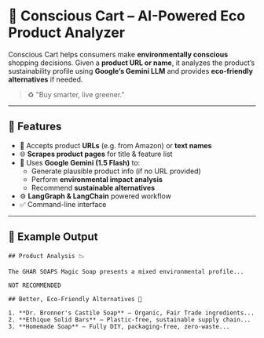 # 🛒 Conscious Cart – AI-Powered Eco Product Analyzer

Conscious Cart helps consumers make **environmentally conscious** shopping decisions. Given a **product URL or name**, it analyzes the product’s sustainability profile using **Google’s Gemini LLM** and provides **eco-friendly alternatives** if needed.

> ♻️ "Buy smarter, live greener."

---

## 🌟 Features

- 🔗 Accepts product **URLs** (e.g. from Amazon) or **text names**
- 🌐 **Scrapes product pages** for title & feature list
- 🧠 Uses **Google Gemini (1.5 Flash)** to:
  - Generate plausible product info (if no URL provided)
  - Perform **environmental impact analysis**
  - Recommend **sustainable alternatives**
- ⚙️ **LangGraph & LangChain** powered workflow
- ✅ Command-line interface

---

## 🧠 Example Output

```text
## Product Analysis 📉

The GHAR SOAPS Magic Soap presents a mixed environmental profile...

NOT RECOMMENDED

## Better, Eco-Friendly Alternatives 🌱

1. **Dr. Bronner's Castile Soap** – Organic, Fair Trade ingredients...
2. **Ethique Solid Bars** – Plastic-free, sustainable supply chain...
3. **Homemade Soap** – Fully DIY, packaging-free, zero-waste...
